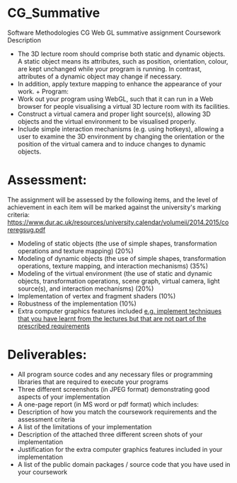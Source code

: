 # CG_Summative
Software Methodologies CG Web GL summative assignment
Coursework Description

+ The 3D lecture room should comprise both static and dynamic objects. A static object means its attributes, such as position, orientation, colour, are kept unchanged while your program is running. In contrast, attributes of a dynamic object may change if necessary.
+ In addition, apply texture mapping to enhance the appearance of your work. + Program:
+ Work out your program using WebGL, such that it can run in a Web browser for people visualising a virtual 3D lecture room with its facilities.
+ Construct a virtual camera and proper light source(s), allowing 3D objects and the virtual environment to be visualised properly.
+ Include simple interaction mechanisms (e.g. using hotkeys), allowing a user to examine the 3D environment by changing the orientation or the position of the virtual camera and to induce changes to dynamic objects.

# Assessment:
The assignment will be assessed by the following items, and the level of achievement in each item will be marked against the university's marking criteria:
https://www.dur.ac.uk/resources/university.calendar/volumeii/2014.2015/coreregsug.pdf
+ Modeling of static objects (the use of simple shapes, transformation operations and texture mapping) (20%)
+ Modeling of dynamic objects (the use of simple shapes, transformation operations, texture mapping, and interaction mechanisms) (35%)
+ Modeling of the virtual environment (the use of static and dynamic objects, transformation 
operations, scene graph, virtual camera, light source(s), and interaction mechanisms) (20%)
+ Implementation of vertex and fragment shaders (10%)
+ Robustness of the implementation (10%)
+ Extra computer graphics features included [e.g. implement techniques that you have learnt from the lectures but that are not part of the prescribed requirements](5%)

# Deliverables:
+ All program source codes and any necessary files or programming libraries that are required to execute your programs
+ Three different screenshots (in JPEG format) demonstrating good aspects of your implementation
+ A one-page report (in MS word or pdf format) which includes:
+ Description of how you match the coursework requirements and the assessment criteria
+ A list of the limitations of your implementation
+ Description of the attached three different screen shots of your implementation
+ Justification for the extra computer graphics features included in your implementation
+ A list of the public domain packages / source code that you have used in your coursework
